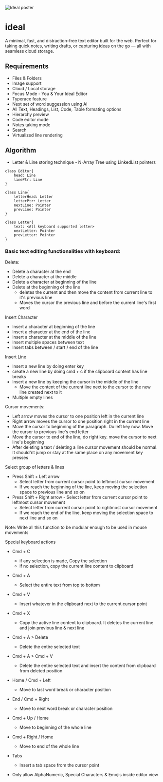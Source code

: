 ![Ideal poster](https://github.com/gokulcodes/ideal-web/blob/main/public/poster.png?raw=true)

# ideal
A minimal, fast, and distraction-free text editor built for the web. Perfect for taking quick notes, writing drafts, or capturing ideas on the go — all with seamless cloud storage.

## Requirements
* Files & Folders
* Image support
* Cloud / Local storage
* Focus Mode - You & Your Ideal Editor
* Typerace feature
* Next set of word suggession using AI
* All Text, Headings, List, Code, Table formating options
* Hierarchy preview
* Code editor mode
* Notes taking mode
* Search
* Virtualized line rendering

## Algorithm
* Letter & Line storing technique - N-Array Tree using LinkedList pointers

```
class Editor{
    head: Line
    linePtr: Line
}

class Line{
    letterHead: Letter
    letterPtr: Letter
    nextLine: Pointer
    prevLine: Pointer
}

class Letter{
    text: <All keyboard supported letter>
    nextLetter: Pointer
    prevLetter: Pointer
}
```

### Basic text editing functionalities with keyboard:
Delete:
* Delete a character at the end
* Delete a character at the middle
* Delete a character at beginning of the line
* Delete at the beginning of the line 
    - deletes the current and then move the content from current line to it's previous line
    - Moves the cursor the previous line and before the current line's first word

Insert Character
* Insert a character at beginning of the line
* Insert a character at the end of the line
* Insert a character at the middle of the line
* Insert multiple spaces between text
* Insert tabs between / start / end of the line

Insert Line
* Insert a new line by doing enter key
* create a new line by doing cmd + c if the clipboard content has line breaks
* Insert a new line by keeping the cursor in the middle of the line
    * Move the content of the current line next to the cursor to the new line created next to it
* Multiple empty lines

Cursor movements:
* Left arrow moves the cursor to one position left in the current line
* Right arrow moves the cursor to one position right in the current line
* Move the cursor to beginning of the paragraph. Do left key now. Move the cursor to previous line's end letter
* Move the cursor to end of the line, do right key. move the cursor to next line's beginning
* After deleting a text / deleting a line cursor movement should be normal. It should'nt jump or stay at the same place on any movement key presses

Select group of letters & lines
* Press Shift + Left arrow 
    - Select letter from current cursor point to leftmost cursor movement
    - If we reach the beginning of the line, keep moving the selection space to previous line and so on
* Press Shift + Right arrow - Select letter from current cursor point to leftmost cursor movement
    - Select letter from current cursor point to rightmost cursor movement
    - If we reach the end of the line, keep moving the selection space to next line and so on

Note: Write all this function to be modular enough to be used in mouse movements

Special keyboard actions
* Cmd + C 
    - if any selection is made, Copy the selection
    - if no selection, copy the current line content to clipboard
* Cmd + A
    - Select the entire text from top to bottom
* Cmd + V
    - Insert whatever in the clipboard next to the current cursor point
* Cmd + X 
    - Copy the active line content to clipboard. It deletes the current line and join previous line & next line
* Cmd + A > Delete
    - Delete the entire selected text
* Cmd + A > Cmd + V
    - Delete the entire selected text and insert the content from clipboard from deleted position
* Home / Cmd + Left 
    - Move to last word break or character position
* End / Cmd + Right
    - Move to next word break or character position
* Cmd + Up / Home
    - Move to beginning of the whole line
* Cmd + Right / Home
    - Move to end of the whole line
* Tabs
    - Insert a tab space from the cursor point

* Only allow AlphaNumeric, Special Characters & Emojis inside editor view
